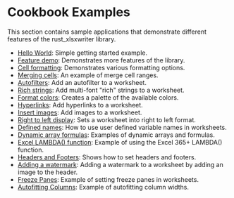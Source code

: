 # Cookbook Examples

This section contains sample applications that demonstrate different features of
the rust_xlsxwriter library.

- [Hello World](./hello_world.md): Simple getting started example.
- [Feature demo](./demo.md): Demonstrates more features of the library.
- [Cell formatting](./formatting.md): Demonstrates various formatting options.
- [Merging cells](./merge_range.md): An example of merge cell ranges.
- [Autofilters](./autofilter.md): Add an autofilter to a worksheet.
- [Rich strings](./rich_strings.md): Add multi-font "rich" strings to a worksheet.
- [Format colors](./colors.md): Creates a palette of the available colors.
- [Hyperlinks](./hyperlinks.md): Add hyperlinks to a worksheet.
- [Insert images](./images.md): Add images to a worksheet.
- [Right to left display](./right_to_left.md): Sets a worksheet into right to left format.
- [Defined names](./defined_names.md): How to use user defined variable names in worksheets.
- [Dynamic array formulas](./dynamic_arrays.md): Examples of dynamic arrays and formulas.
- [Excel LAMBDA() function](./lambda.md): Example of using the Excel 365+ LAMBDA() function.
- [Headers and Footers](./headers.md): Shows how to set headers and footers.
- [Adding a watermark](./watermark.md): Adding a watermark to a worksheet by adding an image to the header.
- [Freeze Panes](./panes.md): Example of setting freeze panes in worksheets.
- [Autofitting Columns](./autofit.md): Example of autofitting column widths.
